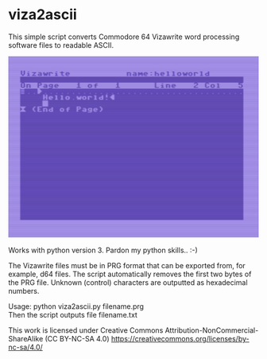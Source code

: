 # viza2ascii
This simple script converts Commodore 64 Vizawrite word processing software files to readable ASCII. 

![Demo](https://github.com/t33bu/viza2ascii/blob/master/helloworld.png)

Works with python version 3. Pardon my python skills.. :-)

The Vizawrite files must be in PRG format that can be exported from, for example, d64 files. The script automatically removes the first two bytes of the PRG file. Unknown (control) characters are outputted as hexadecimal numbers. 

Usage: python viza2ascii.py filename.prg  
Then the script outputs file filename.txt

This work is licensed under Creative Commons Attribution-NonCommercial-ShareAlike (CC BY-NC-SA 4.0) https://creativecommons.org/licenses/by-nc-sa/4.0/
  
